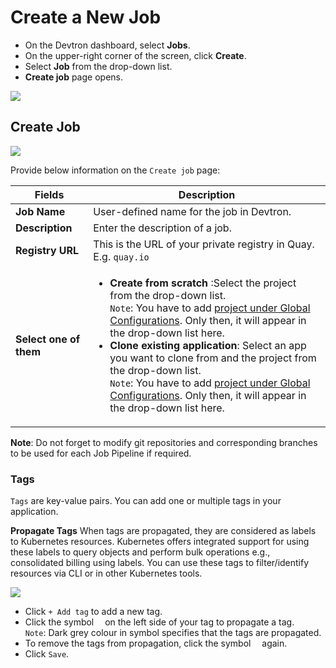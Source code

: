 # Create a New Job

* On the Devtron dashboard, select **Jobs**.
* On the upper-right corner of the screen, click **Create**.
* Select **Job** from the drop-down list.
* **Create job** page opens.

![](https://devtron-public-asset.s3.us-east-2.amazonaws.com/images/create-job/select-create-job-latest.jpg)


## Create Job

![](https://devtron-public-asset.s3.us-east-2.amazonaws.com/images/create-job/create-job-page.jpg)


Provide below information on the `Create job` page:

| Fields | Description |
| --- | --- |
| **Job Name** | User-defined name for the job in Devtron. |
| **Description** | Enter the description of a job. |
| **Registry URL** | This is the URL of your private registry in Quay. E.g. `quay.io` |
| **Select one of them** |  <ul><li>**Create from scratch** :Select the project from the drop-down list.<br>`Note`: You have to add [project under Global Configurations](../global-configurations/projects.md). Only then, it will appear in the drop-down list here.</li><li>**Clone existing application**: Select an app you want to clone from and the project from the drop-down list.<br>`Note`: You have to add [project under Global Configurations](../global-configurations/projects.md). Only then, it will appear in the drop-down list here.</li></ul> |

**Note**: Do not forget to modify git repositories and corresponding branches to be used for each Job Pipeline if required.


### Tags

`Tags` are key-value pairs. You can add one or multiple tags in your application. 

**Propagate Tags** 
When tags are propagated, they are considered as labels to Kubernetes resources. Kubernetes offers integrated support for using these labels to query objects and perform bulk operations e.g., consolidated billing using labels. You can use these tags to filter/identify resources via CLI or in other Kubernetes tools.

![](https://devtron-public-asset.s3.us-east-2.amazonaws.com/images/creating-application/propagate-tags.jpg)

* Click `+ Add tag` to add a new tag.
* Click the symbol <img src="https://devtron-public-asset.s3.us-east-2.amazonaws.com/images/creating-application/donot-propagate.jpg"  height="10"> on the left side of your tag to propagate a tag.<br>`Note`: Dark grey colour in symbol specifies that the tags are propagated.
* To remove the tags from propagation, click the symbol <img src="https://devtron-public-asset.s3.us-east-2.amazonaws.com/images/creating-application/propagate-dark.jpg" height="10"> again.
* Click `Save`.


